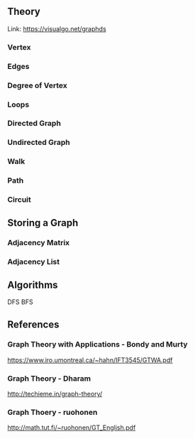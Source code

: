 ## Theory

Link: https://visualgo.net/graphds

### Vertex
### Edges
### Degree of Vertex
### Loops
### Directed Graph
### Undirected Graph
### Walk
### Path
### Circuit

## Storing a Graph
### Adjacency Matrix
### Adjacency List

## Algorithms
DFS
BFS

## References

### Graph Theory with Applications - Bondy and Murty
https://www.iro.umontreal.ca/~hahn/IFT3545/GTWA.pdf
### Graph Theory - Dharam
http://techieme.in/graph-theory/
### Graph Thoery - ruohonen
http://math.tut.fi/~ruohonen/GT_English.pdf